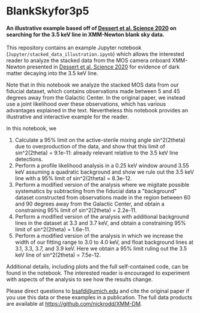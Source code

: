 # BlankSkyfor3p5

#### An illustrative example based off of [Dessert et al. Science 2020](https://science.sciencemag.org/content/367/6485/1465) on searching for the 3.5 keV line in XMM-Newton blank sky data.

This repository contains an example Jupyter notebook (`Jupyter/stacked_data_illustration.ipynb`) which allows the interested reader to analyze the stacked data from the MOS camera onboard XMM-Newton presented in [Dessert et al. Science 2020](https://science.sciencemag.org/content/367/6485/1465) for evidence of dark matter decaying into the 3.5 keV line. 

Note that in this notebook we analyze the stacked MOS data from our fiducial dataset, which contains observations made between 5 and 45 degrees away from the Galactic Center. In the original paper, we instead use a joint likelihood over these observations, which has various advantages explained in the text. Nevertheless this notebook provides an illustrative and interactive example for the reader.

In this notebook, we 
1. Calculate a 95% limit on the active-sterile mixing angle sin^2(2theta) due to overproduction of the data, and show that this limit of sin^2(2theta) = 9.1e-11: already relevant relative to the 3.5 keV line detections.
2. Perform a profile likelihood analysis in a 0.25 keV window around 3.55 keV assuming a quadratic background and show we rule out the 3.5 keV line with a 95% limit of sin^2(2theta) = 8.3e-12.
3. Perform a modified version of the analysis where we migitate possible systematics by subtracting from the fiducial data a "background" dataset constructed from observations made in the region between 60 and 90 degrees away from the Galactic Center, and obtain a constraining 95% limit of sin^2(2theta) = 2.2e-11.
4. Perform a modified version of the analysis with additional background lines in the dataset at 3.3 and 3.7 keV, and obtain a constraining 95% limit of sin^2(2theta) = 1.6e-11. 
5. Perform a modified version of the analysis in which we increase the width of our fitting range to 3.0 to 4.0 keV, and float background lines at 3.1, 3.3, 3.7, and 3.9 keV. Here we obtain a 95% limit ruling out the 3.5 keV line of sin^2(2theta) = 7.5e-12.

Additional details, including plots and the full self-contained code, can be found in the notebook. The interested reader is encouraged to experiment with aspects of the analysis to see how the results change. 

Please direct questions to bsafdi@umich.edu and cite the original paper if you use this data or these examples in a publication. The full data products are available at https://github.com/nickrodd/XMM-DM.
